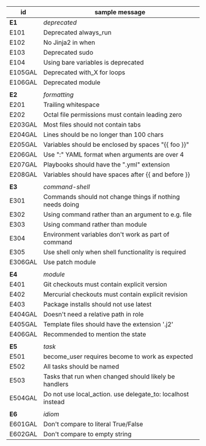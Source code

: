 | id                                                          | sample message                                              |
|-------------------------------------------------------------|-------------------------------------------------------------|
| **E1**                                                      | *deprecated*                                                |
| E101                                                        | Deprecated always_run                                       |
| E102                                                        | No Jinja2 in when                                           |
| E103                                                        | Deprecated sudo                                             |
| E104                                                        | Using bare variables is deprecated                          |
| E105GAL                                                     | Deprecated with_X for loops                                 |
| E106GAL                                                     | Deprecated module                                           |
|                                                             |                                                             |
| **E2**                                                      | *formatting*                                                |
| E201                                                        | Trailing whitespace                                         |
| E202                                                        | Octal file permissions must contain leading zero            |
| E203GAL                                                     | Most files should not contain tabs                          |
| E204GAL                                                     | Lines should be no longer than 100 chars                    |
| E205GAL                                                     | Variables should be enclosed by spaces "{{ foo }}"          |
| E206GAL                                                     | Use ":" YAML format when arguments are over 4               |
| E207GAL                                                     | Playbooks should have the ".yml" extension                  |
| E208GAL                                                     | Variables should have spaces after {{ and before }}         |
|                                                             |                                                             |
| **E3**                                                      | *command-shell*                                             |
| E301                                                        | Commands should not change things if nothing needs doing    |
| E302                                                        | Using command rather than an argument to e.g. file          |
| E303                                                        | Using command rather than module                            |
| E304                                                        | Environment variables don't work as part of command         |
| E305                                                        | Use shell only when shell functionality is required         |
| E306GAL                                                     | Use patch module                                            |
|                                                             |                                                             |
| **E4**                                                      | *module*                                                    |
| E401                                                        | Git checkouts must contain explicit version                 |
| E402                                                        | Mercurial checkouts must contain explicit revision          |
| E403                                                        | Package installs should not use latest                      |
| E404GAL                                                     | Doesn't need a relative path in role                        |
| E405GAL                                                     | Template files should have the extension '.j2'              |
| E406GAL                                                     | Recommended to mention the state                            |
|                                                             |                                                             |
| **E5**                                                      | *task*                                                      |
| E501                                                        | become_user requires become to work as expected             |
| E502                                                        | All tasks should be named                                   |
| E503                                                        | Tasks that run when changed should likely be handlers       |
| E504GAL                                                     | Do not use local_action. use delegate_to: localhost instead |
|                                                             |                                                             |
| **E6**                                                      | *idiom*                                                     |
| E601GAL                                                     | Don't compare to literal True/False                         |
| E602GAL                                                     | Don't compare to empty string                               |
